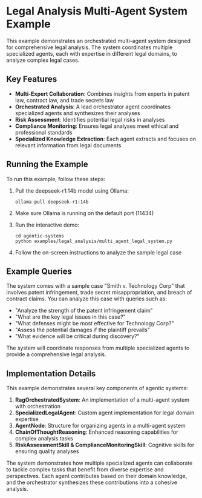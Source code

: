 # Legal Analysis Multi-Agent System Example

This example demonstrates an orchestrated multi-agent system designed for comprehensive legal analysis. The system coordinates multiple specialized agents, each with expertise in different legal domains, to analyze complex legal cases.

## Key Features

- **Multi-Expert Collaboration**: Combines insights from experts in patent law, contract law, and trade secrets law
- **Orchestrated Analysis**: A lead orchestrator agent coordinates specialized agents and synthesizes their analyses
- **Risk Assessment**: Identifies potential legal risks in analyses
- **Compliance Monitoring**: Ensures legal analyses meet ethical and professional standards
- **Specialized Knowledge Extraction**: Each agent extracts and focuses on relevant information from legal documents

## Running the Example

To run this example, follow these steps:

1. Pull the deepseek-r1:14b model using Ollama:
   ```
   ollama pull deepseek-r1:14b
   ```

2. Make sure Ollama is running on the default port (11434)

3. Run the interactive demo:
   ```
   cd agentic-systems
   python examples/legal_analysis/multi_agent_legal_system.py
   ```

4. Follow the on-screen instructions to analyze the sample legal case

## Example Queries

The system comes with a sample case "Smith v. Technology Corp" that involves patent infringement, trade secret misappropriation, and breach of contract claims. You can analyze this case with queries such as:

- "Analyze the strength of the patent infringement claim"
- "What are the key legal issues in this case?"
- "What defenses might be most effective for Technology Corp?"
- "Assess the potential damages if the plaintiff prevails"
- "What evidence will be critical during discovery?"

The system will coordinate responses from multiple specialized agents to provide a comprehensive legal analysis.

## Implementation Details

This example demonstrates several key components of agentic systems:

1. **RagOrchestratedSystem**: An implementation of a multi-agent system with orchestration
2. **SpecializedLegalAgent**: Custom agent implementation for legal domain expertise
3. **AgentNode**: Structure for organizing agents in a multi-agent system
4. **ChainOfThoughtReasoning**: Enhanced reasoning capabilities for complex analysis tasks
5. **RiskAssessmentSkill & ComplianceMonitoringSkill**: Cognitive skills for ensuring quality analyses

The system demonstrates how multiple specialized agents can collaborate to tackle complex tasks that benefit from diverse expertise and perspectives. Each agent contributes based on their domain knowledge, and the orchestrator synthesizes these contributions into a cohesive analysis. 